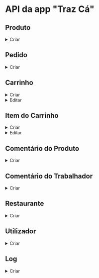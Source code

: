 # API da app "Traz Cá"
## Produto

<details>
  <summary>Criar</summary>
  <pre> Criar um produto. </pre>

  **[POST]** `{{host}}/insertProduct`
  
**Body**
| Campo      | Tipo | Descrição                           | Obrigatório |
|:---------------|:----:|:------------------------------------|:-----------:|
| `name`     | string  | Nome do produto.         |     Sim     |  
| `price` | double  | Preço do produto. |     Sim     |             
| `category` | string  | Categoria do produto. |     Sim     |
| `idRestaurant` | integer  | ID do Restaurante do produto. |     Sim     |
| `description` | string  | Descrição do produto. |     Não     |
| `image` | string  | Imagem do produto. |     Não     |
| `nStars` | integer  | Número de estrelas do produto. |     Não     |
| `allergens` | string  | Alergénicos do produto. |     Não     |
| `mainIngredients` | string  | Ingredientes principais do produto. |     Não     |
| `nutritionalValue` | string  | Valores nutricionais do produto. |     Não     |

```json
{
    "name": "Crispy Chicken",
    "price": 1.00,
    "category": "Hamburger",
    "idRestaurant": 1,
    "description": "Crocante por fora, suave por dentro. O melhor frango com um panado crocante, tomate acabado de cortar, alface fresca e maionese num pão de sementes acabado de torrar. Uma verdadeira obra de arte.",
    "image": "https://www.nit.pt/wp-content/uploads/2020/10/6f7b4074e48a10d14e8cd990c4b646e7-754x394.jpg",
    "nStars": 5,
    "allergens": "Glúten, Ovo, Aipo, Sésamo, Pode conter tremoços, Pode conter mostarda, Pode conter proteína de soja, Pode conter produtos lácteos, Pode conter SO2 e sulfitos",
    "mainIngredients": "Alface, Tomate, Maionese",
    "nutritionalValue": "Peso 189g, Calorias 516kcal, Proteínas 16.4g, Carboidratos 42.2g, Açúcar 6.3g, Açúcar adicionado 0.9g, Gorduras 30.5g, Gorduras monoinsaturadas 12g, Gorduras pollinsaturadas 13.3g, Gordura saturada 5.6g, Gordura trans hidrogenada 0g, Gordura trans natural 0.2g, Gordura trans 0.2g, Fibra 3.3g, Sódio 725mg, Sal 1812mg, Sal adicionado 1812mg"
}
```
**Response**

201 Created
```json
{
    "Produto criado com sucesso"
}
```
404 Error
```json
{
    "Produto criado sem sucesso"
}
```
</details>


## Pedido

<details>
  <summary>Criar</summary>
  <pre> Criar um pedido. </pre>

  **[POST]** `{{host}}/insertOrder`
  
**Body**
| Campo      | Tipo | Descrição                           | Obrigatório |
|:---------------|:----:|:------------------------------------|:-----------:|
| `timeUserAddress`     | datetime  | Horário estimado de chegada.         |     Sim     |  
| `idCart` | integer  | ID do carrinho. |     Sim     |             

```json
{
    "timeUserAddress": "06/10/23 15:24",
    "idCart": 1
}
```
**Response**

201 Created
```json
{
    "Pedido criado com sucesso"
}
```
404 Error
```json
{
    "Pedido criado sem sucesso"
}
```
</details>


## Carrinho

<details>
  <summary>Criar</summary>
  <pre> Criar um carrinho. </pre>

  **[POST]** `{{host}}/insertCart`
  
**Body**
| Campo      | Tipo | Descrição                           | Obrigatório |
|:---------------|:----:|:------------------------------------|:-----------:|
| `subtotal`     | decimal  | Subtotal do carrinho.         |     Sim     |  
| `deliveryFee` | decimal  | Taxa de entrega do carrinho. |     Sim     |             
| `discount` | decimal  | Desconto do carrinho. |     Sim     |   
| `total` | decimal  | Total do carrinho. |     Sim     |   
| `idUser` | integer  | ID do utilizador do carrinho. |     Sim     |   

```json
{
    "subtotal": 8.99,
    "deliveryFee": 2.00,
    "discount": 0.00,
    "total": 10.99,
    "idUser": 1
}
```
**Response**

201 Created
```json
{
    "Carrinho criado com sucesso"
}
```
404 Error
```json
{
    "Carrinho criado sem sucesso"
}
```
</details>


<details>
  <summary>Editar</summary>
  <pre> Editar um carrinho. </pre>

  **[PUT]** `{{host}}/editCart/{id}`
  
**Body**
| Campo      | Tipo | Descrição                           | Obrigatório |
|:---------------|:----:|:------------------------------------|:-----------:|
| `status`     | string  | Estado do carrinho.         |     Sim     |
| `subtotal`     | decimal  | Subtotal do carrinho.         |     Não     |  
| `deliveryFee` | decimal  | Taxa de entrega do carrinho. |     Não     |             
| `discount` | decimal  | Desconto do carrinho. |     Não     |   
| `total` | decimal  | Total do carrinho. |     Não     |   
| `idUser` | integer  | ID do utilizador do carrinho. |     Não     |   

```json
{
    "status": "updated",
    "subtotal": 8.99,
    "deliveryFee": 2.00,
    "discount": 0.00,
    "total": 10.99,
    "idUser": 1
}
```
**Response**

200 Updated
```json
{
    "Dados do carrinho atualizados com sucesso"
}
```

404 Error
```json
{
    "Dados do carrinho atualizados sem sucesso"
}
```
</details>


## Item do Carrinho

<details>
  <summary>Criar</summary>
  <pre> Criar um item no carrinho. </pre>

  **[POST]** `{{host}}/insertCartItem`
  
**Body**
| Campo      | Tipo | Descrição                           | Obrigatório |
|:---------------|:----:|:------------------------------------|:-----------:|
| `quantity`     | integer  | Quantidade do item.         |     Sim     |
| `idProduct`     | integer  | ID do produto do item.         |     Sim     |
| `idCart`     | integer  | ID do carrinho do item.         |     Sim     |
| `noteProduct`     | string  | Nota do produto do item.       |     Não     |

```json
{
    "quantity": 2,
    "idProduct": 1,
    "idCart": 1,
    "noteProduct": "Extra queijo e sem alface"
}
```
**Response**

201 Created
```json
{
    "Item do carrinho criado com sucesso"
}
```

404 Error
```json
{
    "Item do carrinho criado sem sucesso"
}
```
</details>


<details>
  <summary>Editar</summary>
  <pre> Editar um item no carrinho. </pre>

  **[PUT]** `{{host}}/editCartItem/{id}`
  
**Body**
| Campo      | Tipo | Descrição                           | Obrigatório |
|:---------------|:----:|:------------------------------------|:-----------:|
| `status`     | string  | Estado do item.         |     Sim     |
| `quantity`     | integer  | Quantidade do item.         |     Não     |
| `idProduct`     | integer  | ID do produto do item.         |     Não     |
| `idCart`     | integer  | ID do carrinho do item.         |     Não     |
| `noteProduct`     | string  | Nota do produto do item.       |     Não     |

```json
{
    "status": "updated",
    "quantity": 2,
    "idProduct": 1,
    "idCart": 1,
    "noteProduct": "Extra queijo e sem alface"
}
```
**Response**

200 Updated
```json
{
    "Dados do item do carrinho atualizados com sucesso"
}
```

404 Error
```json
{
    "Dados do item do carrinho atualizados sem sucesso"
}
```
</details>


## Comentário do Produto

<details>
  <summary>Criar</summary>
  <pre> Criar um comentário acerca do produto.</pre>

  **[POST]** `{{host}}/insertCommentProduct`
  
**Body**
| Campo      | Tipo | Descrição                           | Obrigatório |
|:---------------|:----:|:------------------------------------|:-----------:|
| `nameClient`     | string  | Nome do Cliente do comentário.         |     Sim     |
| `idProduct`     | integer  | ID do produto do comentário.         |     Sim     |
| `image`     | string  |  Imagem do produto do comentário.         |     Não     |
| `nStars`     | integer  | Número de estrelas do produto do comentário.       |     Não     |
| `text`     | string  | Texto do comentário.       |     Não     |

```json
{
    "nameClient": "Alice Dias",
    "idProduct": 1,
    "image": "https://th.bing.com/th/id/OIP.pM-lTcgk7puTjjkCun-KAAHaFj?w=236&h=180&c=7&r=0&o=5&pid=1.7",
    "nStars": 5,
    "text": "O Crispy Chicken estava delicioso!"
}
```
**Response**

201 Created
```json
{
    "Comentário criado com sucesso"
}
```

404 Error
```json
{
    "Comentário criado sem sucesso"
}
```
</details>


## Comentário do Trabalhador

<details>
  <summary>Criar</summary>
  <pre> Criar um comentário acerca do trabalhador.</pre>

  **[POST]** `{{host}}/insertCommentWorker`
  
**Body**
| Campo      | Tipo | Descrição                           | Obrigatório |
|:---------------|:----:|:------------------------------------|:-----------:|
| `nameClient`     | string  | Nome do Cliente do comentário.         |     Sim     |
| `idWorker`     | integer  | ID do trabalhador do comentário.         |     Sim     |
| `image`     | string  |  Imagem do trabalhador do comentário.         |     Não     |
| `nStars`     | integer  | Número de estrelas do trabalhador do comentário.       |     Não     |
| `text`     | string  | Texto do comentário.       |     Não     |

```json
{
    "nameClient": "Alice Dias",
    "idWorker": 1,
    "image": "https://th.bing.com/th/id/OIP.pM-lTcgk7puTjjkCun-KAAHaFj?w=236&h=180&c=7&r=0&o=5&pid=1.7",
    "nStars": 5,
    "text": "Um senhor 5 estrelas! Entregou o pedido rápido e de forma segura."
}
```
**Response**

201 Created
```json
{
    "Comentário criado com sucesso"
}
```

404 Error
```json
{
    "Comentário criado sem sucesso"
}
```
</details>


## Restaurante

<details>
  <summary>Criar</summary>
  <pre> Criar um restaurante.</pre>

  **[POST]** `{{host}}/insertRestaurant`
  
**Body**
| Campo      | Tipo | Descrição                           | Obrigatório |
|:---------------|:----:|:------------------------------------|:-----------:|
| `name`     | string  | Nome do restaurante.         |     Sim     |
| `address`     | string  | Morada do restaurante.       |     Sim     |
| `image`     | string  | Imagem do restaurante.       |     Não     |
| `nStars`     | integer  | Número de estrelas do restaurante.       |     Não     |
| `allCategories`     | string  | As categorias dos produtos do restaurante.       |     Não     |
| `cheapPriceProduct`     | integer  | ID do produto mais barato do restaurante.       |     Não     |
| `distanceUserAddress`     | integer  | Distância do cliente até ao restaurante.       |     Não     |
| `description`     | string  | Descrição do restaurante.       |     Não     |

```json
{
    "name": "Burger King",
    "address": "Rua do Burger King, nº5 Portimão",
    "image": "https://th.bing.com/th/id/OIP.tiIwgoPkXKdA_ehHFs12LQHaHh?w=164&h=180&c=7&r=0&o=5&pid=1.7",
    "nStars": 5,
    "allCategories": "Hamburger, Frango Frito, Batata Frita, Milkshake, Gelado, Waffle",
    "cheapPriceProduct": 1,
    "distanceUserAddress": 6,
    "description": "Convide a sua família e venha conhecer o melhor restaurante de fast food do MUNDO!"
}
```
**Response**

201 Created
```json
{
    "Restaurante criado com sucesso"
}
```

404 Error
```json
{
    "Restaurante criado sem sucesso"
}
```
</details>


## Utilizador

<details>
  <summary>Criar</summary>
  <pre> Criar um utilizador.</pre>

  **[POST]** `{{host}}/insertUser`
  
**Body**
| Campo      | Tipo | Descrição                           | Obrigatório |
|:---------------|:----:|:------------------------------------|:-----------:|
| `name`     | string  | Nome do utilizador.         |     Sim     |
| `role`     | string  | Tipo de utilizador.         |     Sim     |
| `address`     | string  | Morada do utilizador.       |     Sim     |
| `email`     | string  | Email do utilizador.       |     Sim     |
| `password`     | string  | Palavra-passe do utilizador.       |     Sim     |
| `paypal`     | string  | Paypal do utilizador.       |     Sim     |
| `phoneNumber`     | string  | Número de telemóvel do utilizador.       |     Não     |

```json
{
    "name": "Alice Dias",
    "role": "customer",
    "address": "Rua da minha casa nº75, Portimão",
    "email": "alicedias@email.com",
    "password": "**********",
    "paypal": "alicedias26",
    "phoneNumber": "+351911111111"
}
```
**Response**

201 Created
```json
{
    "Utilizador criado com sucesso"
}
```

404 Error
```json
{
    "Utilizador criado sem sucesso"
}
```
</details>


## Log

<details>
  <summary>Criar</summary>
  <pre> Criar uma log.</pre>

  **[POST]** `{{host}}/insertLog`
  
**Body**
| Campo      | Tipo | Descrição                           | Obrigatório |
|:---------------|:----:|:------------------------------------|:-----------:|
| `dateTime`     | string  | Hora da log.         |     Sim     |
| `idUser`     | integer  | ID do utilizador da log.         |     Sim     |
| `type`     | string  | Tipo de log.         |     Sim     |
| `titleLog`     | string  | Título da log.         |     Sim     |
| `resume`     | string  | Resumo da log.       |     Não     |

```json
{
    "name": "Alice Dias",
    "role": "customer",
    "address": "Rua da minha casa nº75, Portimão",
    "email": "alicedias@email.com",
    "password": "**********",
    "paypal": "alicedias26",
    "phoneNumber": "+351911111111"
}
```
**Response**

201 Created
```json
{
    "Log criada com sucesso"
}
```

404 Error
```json
{
    "Log criada sem sucesso"
}
```
</details>
